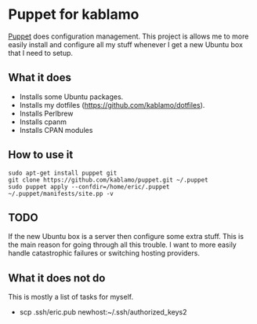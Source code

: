 Puppet for kablamo
==================

[Puppet](http://docs.puppetlabs.com) does configuration management.  This
project is allows me to more easily install and configure all my stuff whenever
I get a new Ubuntu box that I need to setup.

What it does
------------

 - Installs some Ubuntu packages.
 - Installs my dotfiles (https://github.com/kablamo/dotfiles).
 - Installs Perlbrew
 - Installs cpanm
 - Installs CPAN modules

How to use it
-------------

    sudo apt-get install puppet git
    git clone https://github.com/kablamo/puppet.git ~/.puppet
    sudo puppet apply --confdir=/home/eric/.puppet ~/.puppet/manifests/site.pp -v

TODO
----

If the new Ubuntu box is a server then configure some extra stuff.  This is the
main reason for going through all this trouble.  I want to more easily handle
catastrophic failures or switching hosting providers.

What it does not do
-------------------

This is mostly a list of tasks for myself.

 - scp .ssh/eric.pub newhost:~/.ssh/authorized_keys2

